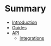 # Summary

* [Introduction](README.md)
* [Guides](guidesmd.md)
* [API](api.md)
   * [Integrations](integrations.md)

